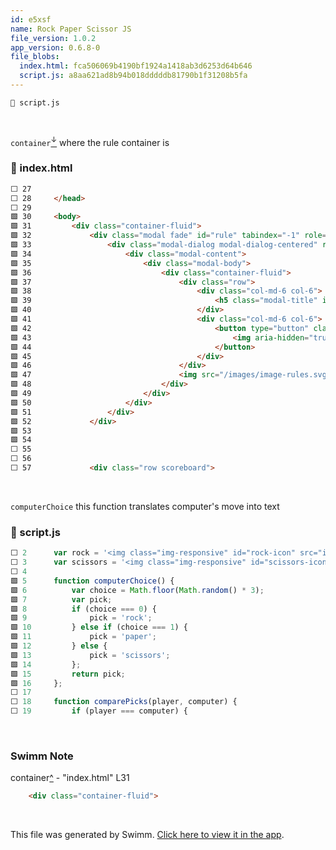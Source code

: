 ```yaml
---
id: e5xsf
name: Rock Paper Scissor JS
file_version: 1.0.2
app_version: 0.6.8-0
file_blobs:
  index.html: fca506069b4190bf1924a1418ab3d6253d64b646
  script.js: a8aa621ad8b94b018dddddb81790b1f31208b5fa
---
```


`📄 script.js`

<br/>

`container`[<sup id="ZcbBpR">↓</sup>](#f-ZcbBpR) where the rule container is
<!-- NOTE-swimm-snippet: the lines below link your snippet to Swimm -->
### 📄 index.html
```html
⬜ 27     
⬜ 28     </head>
⬜ 29     
🟩 30     <body>
🟩 31         <div class="container-fluid">
🟩 32             <div class="modal fade" id="rule" tabindex="-1" role="dialog" aria-labelledby="rule" aria-hidden="true">
🟩 33                 <div class="modal-dialog modal-dialog-centered" role="document">
🟩 34                     <div class="modal-content">
🟩 35                         <div class="modal-body">
🟩 36                             <div class="container-fluid">
🟩 37                                 <div class="row">
🟩 38                                     <div class="col-md-6 col-6">
🟩 39                                         <h5 class="modal-title" id="rule">RULES</h5>
🟩 40                                     </div>
🟩 41                                     <div class="col-md-6 col-6">
🟩 42                                         <button type="button" class="close" data-dismiss="modal" aria-hidden="true" aria-label="Close">
🟩 43                                             <img aria-hidden="true" src="/images/icon-close.svg">
🟩 44                                         </button>
🟩 45                                     </div>
🟩 46                                 </div>
🟩 47                                 <img src="/images/image-rules.svg">
🟩 48                             </div>
🟩 49                         </div>
🟩 50                     </div>
🟩 51                 </div>
🟩 52             </div>
🟩 53     
🟩 54     
⬜ 55     
⬜ 56     
⬜ 57             <div class="row scoreboard">
```

<br/>

`computerChoice` this function translates computer's move into text
<!-- NOTE-swimm-snippet: the lines below link your snippet to Swimm -->
### 📄 script.js
```javascript
⬜ 2      var rock = '<img class="img-responsive" id="rock-icon" src="images/icon-rock.svg">';
⬜ 3      var scissors = '<img class="img-responsive" id="scissors-icon" src="images/icon-scissors.svg">';
⬜ 4      
🟩 5      function computerChoice() {
🟩 6          var choice = Math.floor(Math.random() * 3);
🟩 7          var pick;
🟩 8          if (choice === 0) {
🟩 9              pick = 'rock';
🟩 10         } else if (choice === 1) {
🟩 11             pick = 'paper';
🟩 12         } else {
🟩 13             pick = 'scissors';
🟩 14         };
🟩 15         return pick;
🟩 16     };
⬜ 17     
⬜ 18     function comparePicks(player, computer) {
⬜ 19         if (player === computer) {
```

<br/>

<!-- THIS IS AN AUTOGENERATED SECTION. DO NOT EDIT THIS SECTION DIRECTLY -->
### Swimm Note

<span id="f-ZcbBpR">container</span>[^](#ZcbBpR) - "index.html" L31
```html
    <div class="container-fluid">
```

<br/>

This file was generated by Swimm. [Click here to view it in the app](https://app.swimm.io/repos/Z2l0aHViJTNBJTNBcm9jay1wYXBlci1zY2lzc29ycyUzQSUzQWFuaGRvZGV2/docs/e5xsf).